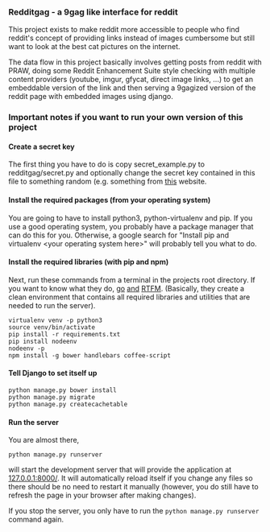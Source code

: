 ### Redditgag - a 9gag like interface for reddit

This project exists to make reddit more accessible to people who find reddit's
concept of providing links instead of images cumbersome but still want to look
at the best cat pictures on the internet.

The data flow in this project basically involves getting posts from reddit with
PRAW, doing some Reddit Enhancement Suite style checking with multiple content
providers (youtube, imgur, gfycat, direct image links, ...) to get an embeddable
version of the link and then serving a 9gagized version of the reddit page with
embedded images using django.

### Important notes if you want to run your own version of this project

#### Create a secret key

The first thing you have to do is copy secret\_example.py to redditgag/secret.py
and optionally change the secret key contained in this file to something random
(e.g. something from
[this](http://www.miniwebtool.com/django-secret-key-generator/) website.

#### Install the required packages (from your operating system)

You are going to have to install python3, python-virtualenv and pip. If you use
a good operating system, you probably have a package manager that can do this
for you.  Otherwise, a google search for "Install pip and virtualenv \<your
operating system here\>" will probably tell you what to do.

#### Install the required libraries (with pip and npm)

Next, run these commands from a terminal in the projects root directory. If you
want to know what they do, [go](https://pip.pypa.io/en/stable/)
[and](https://virtualenv.pypa.io/en/stable/)
[RTFM](https://ekalinin.github.io/nodeenv/). (Basically, they create a clean
environment that contains all required libraries and utilities that are needed
to run the server).

    virtualenv venv -p python3
    source venv/bin/activate
    pip install -r requirements.txt
    pip install nodeenv
    nodeenv -p
    npm install -g bower handlebars coffee-script

#### Tell Django to set itself up

    python manage.py bower install
    python manage.py migrate
    python manage.py createcachetable

#### Run the server

You are almost there,

    python manage.py runserver

will start the development server that will provide the application at
[127.0.0.1:8000/](http://127.0.0.1:8000/). It will automatically reload itself
if you change any files so there should be no need to restart it manually
(however, you do still have to refresh the page in your browser after making
changes).

If you stop the server, you only have to run the `python manage.py runserver` command again.
